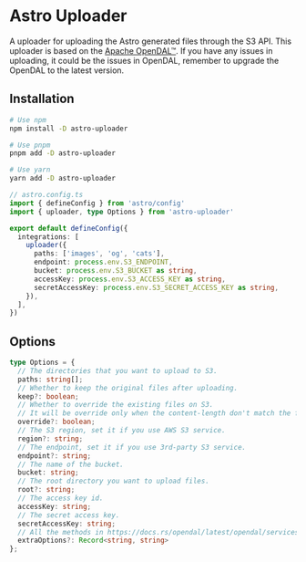 # Astro Uploader

A uploader for uploading the Astro generated files through the S3 API.
This uploader is based on the [Apache OpenDAL™](https://github.com/apache/opendal). If you have any issues in uploading, it could be the issues in OpenDAL, remember to upgrade the OpenDAL to the latest version.

## Installation

```bash
# Use npm
npm install -D astro-uploader

# Use pnpm
pnpm add -D astro-uploader

# Use yarn
yarn add -D astro-uploader
```

```ts
// astro.config.ts
import { defineConfig } from 'astro/config'
import { uploader, type Options } from 'astro-uploader'

export default defineConfig({
  integrations: [
    uploader({
      paths: ['images', 'og', 'cats'],
      endpoint: process.env.S3_ENDPOINT,
      bucket: process.env.S3_BUCKET as string,
      accessKey: process.env.S3_ACCESS_KEY as string,
      secretAccessKey: process.env.S3_SECRET_ACCESS_KEY as string,
    }),
  ],
})
```

## Options

```ts
type Options = {
  // The directories that you want to upload to S3.
  paths: string[];
  // Whether to keep the original files after uploading.
  keep?: boolean;
  // Whether to override the existing files on S3.
  // It will be override only when the content-length don't match the file size by default.
  override?: boolean;
  // The S3 region, set it if you use AWS S3 service.
  region?: string;
  // The endpoint, set it if you use 3rd-party S3 service.
  endpoint?: string;
  // The name of the bucket.
  bucket: string;
  // The root directory you want to upload files.
  root?: string;
  // The access key id.
  accessKey: string;
  // The secret access key.
  secretAccessKey: string;
  // All the methods in https://docs.rs/opendal/latest/opendal/services/struct.S3.html#implementations can be treated as an extra option.
  extraOptions?: Record<string, string>
};
```
